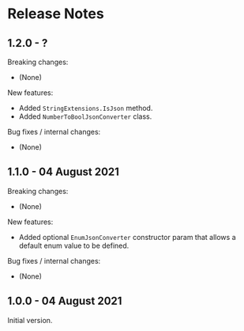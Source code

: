 # Release Notes

## 1.2.0 - ?

Breaking changes:
- (None)

New features:
- Added `StringExtensions.IsJson` method.
- Added `NumberToBoolJsonConverter` class.

Bug fixes / internal changes:
- (None)

## 1.1.0 - 04 August 2021

Breaking changes:
- (None)

New features:
- Added optional `EnumJsonConverter` constructor param that allows a default enum value to be defined.

Bug fixes / internal changes:
- (None)

## 1.0.0 - 04 August 2021

Initial version.
